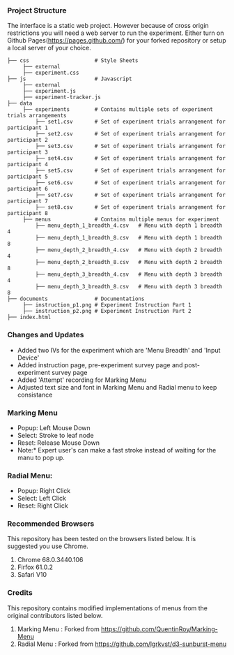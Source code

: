 ### Project Structure
 The interface is a static web project. However because of cross origin restrictions you will need a web server to run the experiment. Either turn on Github Pages(https://pages.github.com/) for your forked repository or setup a local server of your choice.
 
    ├── css                     # Style Sheets
         ├── external           
         ├── experiment.css    
    ├── js                      # Javascript
         ├── external          
         ├── experiment.js    
         ├── experiment-tracker.js
    ├── data           
         ├── experiments        # Contains multiple sets of experiment trials arrangements
             ├── set1.csv       # Set of experiment trials arrangement for participant 1
             ├── set2.csv       # Set of experiment trials arrangement for participant 2
             ├── set3.csv       # Set of experiment trials arrangement for participant 3
             ├── set4.csv       # Set of experiment trials arrangement for participant 4
             ├── set5.csv       # Set of experiment trials arrangement for participant 5
             ├── set6.csv       # Set of experiment trials arrangement for participant 6
             ├── set7.csv       # Set of experiment trials arrangement for participant 7
             ├── set8.csv       # Set of experiment trials arrangement for participant 8
         ├── menus              # Contains multiple menus for experiment
             ├── menu_depth_1_breadth_4.csv   # Menu with depth 1 breadth 4
             ├── menu_depth_1_breadth_8.csv   # Menu with depth 1 breadth 8
             ├── menu_depth_2_breadth_4.csv   # Menu with depth 2 breadth 4
             ├── menu_depth_2_breadth_8.csv   # Menu with depth 2 breadth 8
             ├── menu_depth_3_breadth_4.csv   # Menu with depth 3 breadth 4
             ├── menu_depth_3_breadth_8.csv   # Menu with depth 3 breadth 8
    ├── documents               # Documentations
         ├── instruction_p1.png # Experiment Instruction Part 1
         ├── instruction_p2.png # Experiment Instruction Part 2
    ├── index.html    

### Changes and Updates
- Added two IVs for the experiment which are 'Menu Breadth' and 'Input Device'
- Added instruction page, pre-experiment survey page and post-experiment survey page
- Added 'Attempt' recording for Marking Menu
- Adjusted text size and font in Marking Menu and Radial menu to keep consistance

### Marking Menu 
- Popup: Left Mouse Down
- Select: Stroke to leaf node
- Reset: Release Mouse Down
- Note:* Expert user's can make a fast stroke instead of waiting for the manu to pop up.

### Radial Menu:
- Popup: Right Click
- Select: Left Click
- Reset: Right Click
   
### Recommended Browsers
This repository has been tested on the browsers listed below. It is suggested you use Chrome.
1. Chrome 68.0.3440.106
2. Firfox 61.0.2
3. Safari V10

### Credits
This repository contains modified implementations of menus from the original contributors listed below.
1. Marking Menu : Forked from https://github.com/QuentinRoy/Marking-Menu
2. Radial Menu : Forked from https://github.com/lgrkvst/d3-sunburst-menu
